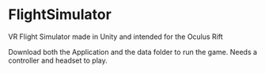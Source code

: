 # FlightSimulator
VR Flight Simulator made in Unity and intended for the Oculus Rift

Download both the Application and the data folder to run the game.  Needs a controller and headset to play.
